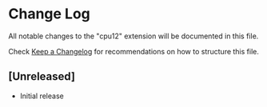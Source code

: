 # Change Log
All notable changes to the "cpu12" extension will be documented in this file.

Check [Keep a Changelog](http://keepachangelog.com/) for recommendations on how to structure this file.

## [Unreleased]
- Initial release